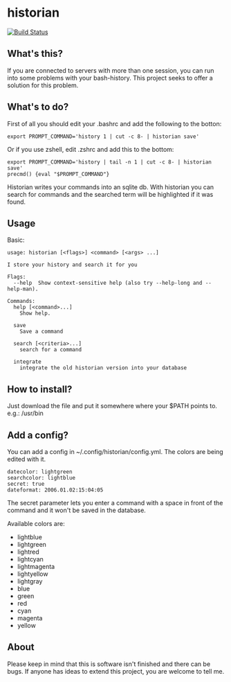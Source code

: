 # historian
[![Build Status](https://cloud.drone.io/api/badges/cooperspencer/historian/status.svg)](https://cloud.drone.io/cooperspencer/historian)
## What's this?
If you are connected to servers with more than one session, you can run into some problems with your bash-history.
This project seeks to offer a solution for this problem.

## What's to do?
First of all you should edit your .bashrc and add the following to the botton:
```
export PROMPT_COMMAND='history 1 | cut -c 8- | historian save'
```

Or if you use zshell, edit .zshrc and add this to the bottom:
```
export PROMPT_COMMAND='history | tail -n 1 | cut -c 8- | historian save'
precmd() {eval "$PROMPT_COMMAND"}
```

Historian writes your commands into an sqlite db. With historian you can search for commands and the searched term will be highlighted if it was found.

## Usage
Basic:
```
usage: historian [<flags>] <command> [<args> ...]

I store your history and search it for you

Flags:
  --help  Show context-sensitive help (also try --help-long and --help-man).

Commands:
  help [<command>...]
    Show help.

  save
    Save a command

  search [<criteria>...]
    search for a command

  integrate
    integrate the old historian version into your database
```

## How to install?
Just download the file and put it somewhere where your $PATH points to.
e.g.: /usr/bin

## Add a config?
You can add a config in ~/.config/historian/config.yml. The colors are being edited with it.
```
datecolor: lightgreen
searchcolor: lightblue
secret: true
dateformat: 2006.01.02:15:04:05
```
The secret parameter lets you enter a command with a space in front of the command and it won't be saved in the database.

Available colors are:
- lightblue
- lightgreen
- lightred
- lightcyan
- lightmagenta
- lightyellow
- lightgray
- blue
- green
- red
- cyan
- magenta
- yellow

## About
Please keep in mind that this is software isn't finished and there can be bugs.
If anyone has ideas to extend this project, you are welcome to tell me.
